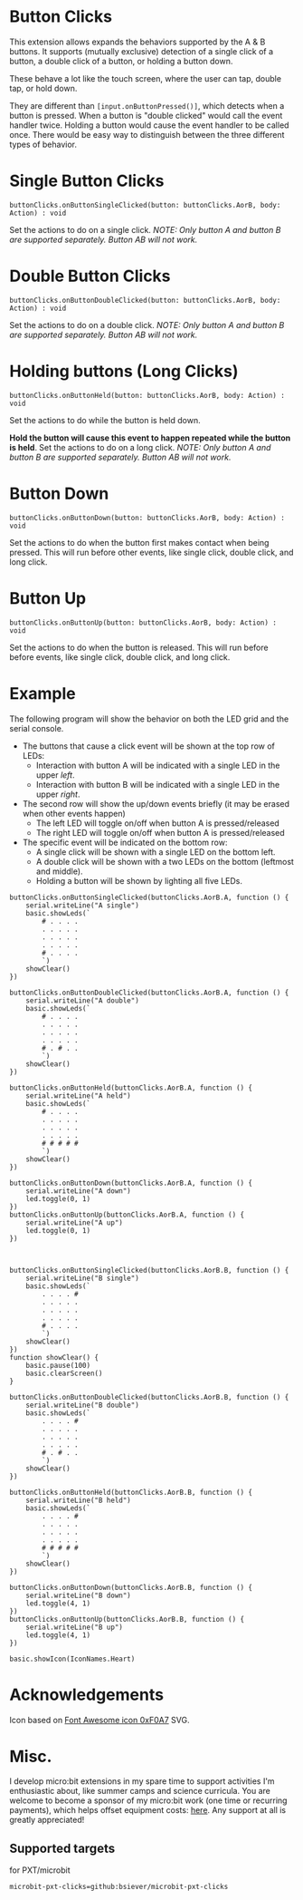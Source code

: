# Button Clicks

This extension allows expands the behaviors supported by the A & B buttons.  It supports (mutually exclusive) detection of a single click of a button, a double click of a button, or holding a button down. 

These behave a lot like the touch screen, where the user can tap, double tap, or hold down.  

They are different than ``[input.onButtonPressed()]``, which detects when a button is pressed.  When a button is "double clicked" would call the event handler twice. Holding a button would cause the event handler to be called once.  There would be easy way to distinguish between the three different types of behavior. 


# Single Button Clicks

```sig
buttonClicks.onButtonSingleClicked(button: buttonClicks.AorB, body: Action) : void
``` 

Set the actions to do on a single click. *NOTE: Only button A and button B are supported separately.  Button AB will not work.*

# Double Button Clicks

```sig
buttonClicks.onButtonDoubleClicked(button: buttonClicks.AorB, body: Action) : void
``` 

Set the actions to do on a double click. *NOTE: Only button A and button B are supported separately.  Button AB will not work.*

# Holding buttons (Long Clicks)

```sig
buttonClicks.onButtonHeld(button: buttonClicks.AorB, body: Action) : void
``` 

Set the actions to do while the button is held down.

**Hold the button will cause this event to happen repeated while the button is held**.  Set the actions to do on a long click. *NOTE: Only button A and button B are supported separately.  Button AB will not work.*


# Button Down 

```sig
buttonClicks.onButtonDown(button: buttonClicks.AorB, body: Action) : void
``` 

Set the actions to do when the button first makes contact when being pressed. This will run before other events, like single click, double click, and long click.


# Button Up

```sig
buttonClicks.onButtonUp(button: buttonClicks.AorB, body: Action) : void
``` 

Set the actions to do when the button is released. This will run before before events, like single click, double click, and long click.

# Example 

The following program will show the behavior on both the LED grid and the serial console.  

* The buttons that cause a click event will be shown at the top row of LEDs:
  * Interaction with button A will be indicated with a single LED in the upper *left*.
  * Interaction with button B will be indicated with a single LED in the upper *right*. 
* The second row will show the up/down events briefly (it may be erased when other events happen)
  * The left LED will toggle on/off when button A is pressed/released
  * The right LED will toggle on/off when button A is pressed/released
* The specific event will be indicated on the bottom row:
  * A single click will be shown with a single LED on the bottom left. 
  * A double click will be shown with a two LEDs on the bottom (leftmost and middle). 
  * Holding a button will be shown by lighting all five LEDs.

```block
buttonClicks.onButtonSingleClicked(buttonClicks.AorB.A, function () {
    serial.writeLine("A single")
    basic.showLeds(`
        # . . . .
        . . . . .
        . . . . .
        . . . . .
        # . . . .
        `)
    showClear()
})

buttonClicks.onButtonDoubleClicked(buttonClicks.AorB.A, function () {
    serial.writeLine("A double")
    basic.showLeds(`
        # . . . .
        . . . . .
        . . . . .
        . . . . .
        # . # . .
        `)
    showClear()
})

buttonClicks.onButtonHeld(buttonClicks.AorB.A, function () {
    serial.writeLine("A held")
    basic.showLeds(`
        # . . . .
        . . . . .
        . . . . .
        . . . . .
        # # # # #
        `)
    showClear()
})

buttonClicks.onButtonDown(buttonClicks.AorB.A, function () {
    serial.writeLine("A down")
    led.toggle(0, 1)
})
buttonClicks.onButtonUp(buttonClicks.AorB.A, function () {
    serial.writeLine("A up")
    led.toggle(0, 1)
})



buttonClicks.onButtonSingleClicked(buttonClicks.AorB.B, function () {
    serial.writeLine("B single")
    basic.showLeds(`
        . . . . #
        . . . . .
        . . . . .
        . . . . .
        # . . . .
        `)
    showClear()
})
function showClear() {
    basic.pause(100)
    basic.clearScreen()
}

buttonClicks.onButtonDoubleClicked(buttonClicks.AorB.B, function () {
    serial.writeLine("B double")
    basic.showLeds(`
        . . . . #
        . . . . .
        . . . . .
        . . . . .
        # . # . .
        `)
    showClear()
})

buttonClicks.onButtonHeld(buttonClicks.AorB.B, function () {
    serial.writeLine("B held")
    basic.showLeds(`
        . . . . #
        . . . . .
        . . . . .
        . . . . .
        # # # # #
        `)
    showClear()
})

buttonClicks.onButtonDown(buttonClicks.AorB.B, function () {
    serial.writeLine("B down")
    led.toggle(4, 1)
})
buttonClicks.onButtonUp(buttonClicks.AorB.B, function () {
    serial.writeLine("B up")
    led.toggle(4, 1)
})

basic.showIcon(IconNames.Heart)
```


# Acknowledgements 

Icon based on [Font Awesome icon 0xF0A7](https://www.iconfinder.com/search?q=f0a7) SVG.

# Misc. 

I develop micro:bit extensions in my spare time to support activities I'm enthusiastic about, like summer camps and science curricula.  You are welcome to become a sponsor of my micro:bit work (one time or recurring payments), which helps offset equipment costs: [here](https://github.com/sponsors/bsiever). Any support at all is greatly appreciated!

## Supported targets

for PXT/microbit

```package
microbit-pxt-clicks=github:bsiever/microbit-pxt-clicks
```

<script src="https://makecode.com/gh-pages-embed.js"></script>
<script>makeCodeRender("{{ site.makecode.home_url }}", "{{ site.github.owner_name }}/{{ site.github.repository_name }}");</script>
